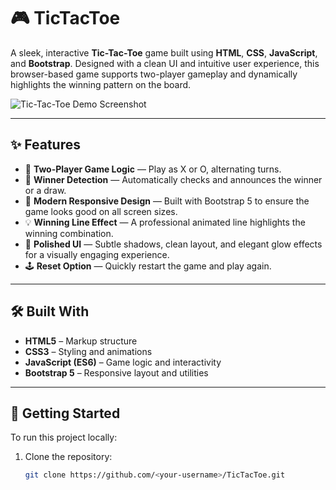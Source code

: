 # 🎮 TicTacToe

A sleek, interactive **Tic-Tac-Toe** game built using **HTML**, **CSS**, **JavaScript**, and **Bootstrap**. Designed with a clean UI and intuitive user experience, this browser-based game supports two-player gameplay and dynamically highlights the winning pattern on the board.

![Tic-Tac-Toe Demo Screenshot](demo-screenshot.png) <!-- Replace with actual image path if available -->

---

## ✨ Features

- 🎯 **Two-Player Game Logic** — Play as X or O, alternating turns.
- 🧠 **Winner Detection** — Automatically checks and announces the winner or a draw.
- 📐 **Modern Responsive Design** — Built with Bootstrap 5 to ensure the game looks good on all screen sizes.
- 💡 **Winning Line Effect** — A professional animated line highlights the winning combination.
- 🎨 **Polished UI** — Subtle shadows, clean layout, and elegant glow effects for a visually engaging experience.
- 🕹️ **Reset Option** — Quickly restart the game and play again.

---

## 🛠️ Built With

- **HTML5** – Markup structure
- **CSS3** – Styling and animations
- **JavaScript (ES6)** – Game logic and interactivity
- **Bootstrap 5** – Responsive layout and utilities

---

## 🚀 Getting Started

To run this project locally:

1. Clone the repository:
   ```bash
   git clone https://github.com/<your-username>/TicTacToe.git

